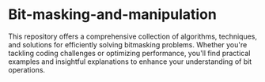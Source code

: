 # Bit-masking-and-manipulation
This repository offers a comprehensive collection of algorithms, techniques, and solutions for efficiently solving bitmasking problems. Whether you're tackling coding challenges or optimizing performance, you'll find practical examples and insightful explanations to enhance your understanding of bit operations. 
